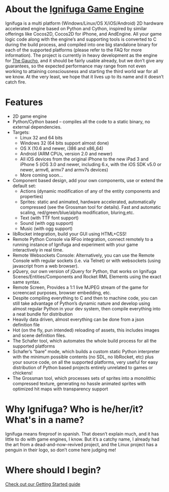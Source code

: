 About the [Ignifuga Game Engine](http://ignifuga.org)
==============================

Ignifuga is a multi platform (Windows/Linux/OS X/iOS/Android) 2D hardware accelerated engine based on Python and Cython,
inspired by similar offerings like Cocos2D, Cocos2D for iPhone, and AndEngine. All your game logic code along with the
engine’s and supporting tools is converted to C during the build process, and compiled into one big standalone binary
for each of the supported platforms (please refer to the FAQ for more information). The project is currently in heavy
development as the engine for [The Gaucho](http://whoisthegaucho.com), and it should be fairly usable already, but we don’t give any guarantees, so
the expected performance may range from not even working to attaining consciousness and starting the third world war for
all we know. At the very least, we hope that it lives up to its name and it doesn’t catch fire.

Features
========

* 2D game engine
* Python/Cython based – compiles all the code to a static binary, no external dependencies.
* Targets:
    * Linux 32 and 64 bits
    * Windows 32 (64 bits support almost done)
    * OS X (10.6 and newer, i386 and x86_64)
    * Android (ARM CPUs, version 2.0 and newer)
    * All iOS devices from the original iPhone to the new iPad 3 and iPhone 5 (iOS 3.0 and newer, including 6.x, with the iOS SDK v5.0 or newer, armv6, armv7 and armv7s devices)
    * More coming soon…
* Component based design, add your own components, use or extend the default set:
    * Actions (dynamic modification of any of the entity components and properties)
    * Sprites: static and animated, hardware accelerated, automatically compressed (see the Grossman tool for details). Fast and automatic scaling, red/green/blue/alpha modification, bluring,etc.
    * Text (with TTF font support)
    * Sound (with ogg support)
    * Music (with ogg support)
* libRocket integration, build your GUI using HTML+CSS!
* Remote Python Console via RFoo integration, connect remotely to a running instance of Ignifuga and experiment with your game interactively in real time.
* Remote Websockets Console: Alternatively, you can use the Remote Console with regular sockets (i.e. via Telnet) or with websockets (using javascript from a web browser).
* pQuery, our own version of jQuery for Python, that works on Ignifuga Scenes/Entities/Components and Rocket RML Elements using the exact same syntax.
* Remote Screen, Provides a 1:1 live MJPEG stream of the game for screencast purposes,  browser embedding, etc.
* Despite compiling everything to C and then to machine code, you can still take advantage of Python’s dynamic nature and develop using almost regular Python in your dev system, then compile everything into a neat bundle for distribution
* Heavily data driven, almost everything can be done from a json definition file
* Hot (on the fly, pun intended) reloading of assets, this includes images and scene definition files.
* The Schafer tool, which automates the whole build process for all the supported platforms
* Schafer’s “bare” mode, which builds a custom static Python interpreter with the minimum possible contents (no SDL, no libRocket, etc) plus your source code, on all the supported platforms, very useful for easy distribution of Python based projects entirely unrelated to games or chickens!
* The Grossman tool, which processes sets of sprites into a monolithic compressed texture, generating no hassle animated sprites with optimized hit maps with transparency support

Why Ignifuga? Who is he/her/it? What's in a name?
=================================================

Ignifuga means fireproof in spanish. That doesn’t explain much, and it has little to do with game engines, I know.
But it’s a catchy name, I already had the art from a dead-and-now-revived project,
and the Linux project has a penguin in their logo, so don’t come here judging me!

Where should I begin?
=====================

[Check out our Getting Started guide](http://ignifuga.org/#getthecode)


